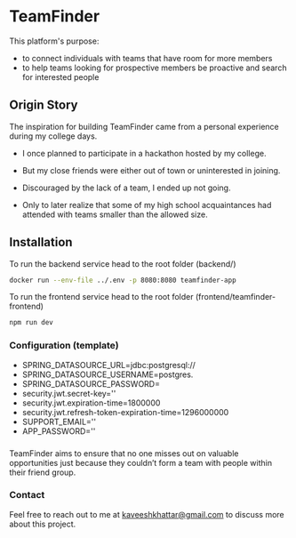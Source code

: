 # TeamFinder

This platform's purpose:

- to connect individuals with teams that have room for more members
- to help teams looking for prospective members be proactive and search for interested people

## Origin Story
The inspiration for building TeamFinder came from a personal experience during my college days.

- I once planned to participate in a hackathon hosted by my college.

- But my close friends were either out of town or uninterested in joining. 

- Discouraged by the lack of a team, I ended up not going. 

- Only to later realize that some of my high school acquaintances had attended with teams smaller than the allowed size.

## Installation

To run the backend service head to the root folder (backend/)

```bash
docker run --env-file ../.env -p 8080:8080 teamfinder-app
```

To run the frontend service head to the root folder (frontend/teamfinder-frontend)

```bash
npm run dev
```

### Configuration (template)

- SPRING_DATASOURCE_URL=jdbc:postgresql://<URL>
- SPRING_DATASOURCE_USERNAME=postgres.<username>
- SPRING_DATASOURCE_PASSWORD=
- security.jwt.secret-key=''
- security.jwt.expiration-time=1800000
- security.jwt.refresh-token-expiration-time=1296000000
- SUPPORT_EMAIL=''
- APP_PASSWORD=''

###

TeamFinder aims to ensure that no one misses out on valuable opportunities just because they couldn’t form a team with people within their friend group.

### Contact

Feel free to reach out to me at kaveeshkhattar@gmail.com to discuss more about this project.
